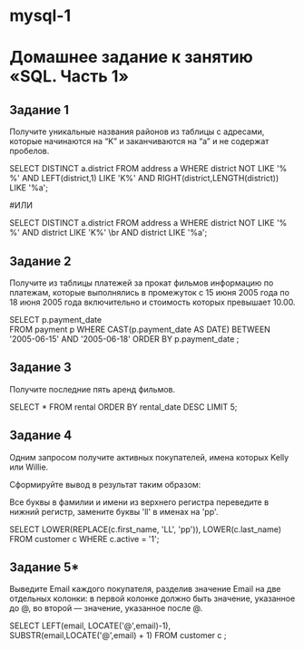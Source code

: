 # mysql-1
# Домашнее задание к занятию «SQL. Часть 1»


## Задание 1
Получите уникальные названия районов из таблицы с адресами, которые начинаются на “K” и заканчиваются на “a” и не содержат пробелов.

  SELECT DISTINCT a.district 
  FROM address a 
  WHERE district NOT LIKE '% %' AND 
  LEFT(district,1) LIKE 'K%' AND
  RIGHT(district,LENGTH(district)) LIKE '%a';

  #ИЛИ

  SELECT DISTINCT a.district 
  FROM address a 
  WHERE district NOT LIKE '% %' 
  AND district LIKE 'K%' \br
  AND district LIKE '%a';

## Задание 2
Получите из таблицы платежей за прокат фильмов информацию по платежам, которые выполнялись в промежуток с 15 июня 2005 года по 18 июня 2005 года включительно и стоимость которых превышает 10.00.
  
  SELECT p.payment_date  
  FROM payment p 
  WHERE CAST(p.payment_date AS DATE)
  BETWEEN '2005-06-15' AND '2005-06-18' 
  ORDER BY p.payment_date ;

## Задание 3
Получите последние пять аренд фильмов.

  SELECT * FROM rental
  ORDER BY rental_date DESC
  LIMIT 5;

## Задание 4

Одним запросом получите активных покупателей, имена которых Kelly или Willie.

Сформируйте вывод в результат таким образом:

Все буквы в фамилии и имени из верхнего регистра переведите в нижний регистр,
    замените буквы 'll' в именах на 'pp'.

  SELECT LOWER(REPLACE(c.first_name, 'LL', 'pp')),
  LOWER(c.last_name) 
  FROM customer c 
  WHERE c.active = '1';

## Задание 5*

Выведите Email каждого покупателя, разделив значение Email на две отдельных колонки: в первой колонке должно быть значение, указанное до @, во второй — значение, указанное после @.

  SELECT
  LEFT(email, LOCATE('@',email)-1),
  SUBSTR(email,LOCATE('@',email) + 1)
  FROM customer c ;

